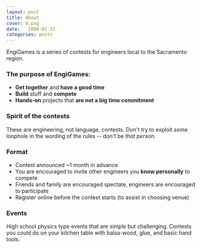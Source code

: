 ```yaml
---
layout: post
title: About
cover: 0.png
date:   2000-01-31
categories: posts
---
```


EngiGames is a series of contests for engineers local to the Sacramento region.

### The purpose of EngiGames:

 - **Get together** and **have a good time**
 - **Build** stuff and **compete**
 - **Hands-on** projects that **are not a big time commitment**

### Spirit of the contests

These are engineering, not language, contests. Don't try to exploit some loophole in the wording of the rules -- don't be *that person*.

### Format

 - Contest announced ~1 month in advance
 - You are encouraged to invite other engineers you **know personally** to compete
 - Friends and family are encouraged spectate, engineers are encouraged to participate
 - Register online before the contest starts (to assist in choosing venue)

### Events

High school physics type events that are simple but challenging. Contests you *could* do on your kitchen table with balsa-wood, glue, and basic hand tools.

